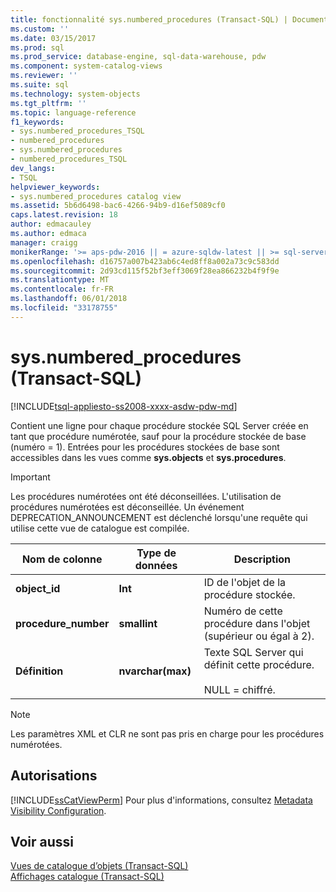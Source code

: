 ```yaml
---
title: fonctionnalité sys.numbered_procedures (Transact-SQL) | Documents Microsoft
ms.custom: ''
ms.date: 03/15/2017
ms.prod: sql
ms.prod_service: database-engine, sql-data-warehouse, pdw
ms.component: system-catalog-views
ms.reviewer: ''
ms.suite: sql
ms.technology: system-objects
ms.tgt_pltfrm: ''
ms.topic: language-reference
f1_keywords:
- sys.numbered_procedures_TSQL
- numbered_procedures
- sys.numbered_procedures
- numbered_procedures_TSQL
dev_langs:
- TSQL
helpviewer_keywords:
- sys.numbered_procedures catalog view
ms.assetid: 5b6d6498-bac6-4266-94b9-d16ef5089cf0
caps.latest.revision: 18
author: edmacauley
ms.author: edmaca
manager: craigg
monikerRange: '>= aps-pdw-2016 || = azure-sqldw-latest || >= sql-server-2016 || = sqlallproducts-allversions'
ms.openlocfilehash: d16757a007b423ab6c4ed8ff8a002a73c9c583dd
ms.sourcegitcommit: 2d93cd115f52bf3eff3069f28ea866232b4f9f9e
ms.translationtype: MT
ms.contentlocale: fr-FR
ms.lasthandoff: 06/01/2018
ms.locfileid: "33178755"
---
```

# <a name="sysnumberedprocedures-transact-sql"></a>sys.numbered_procedures (Transact-SQL)
[!INCLUDE[tsql-appliesto-ss2008-xxxx-asdw-pdw-md](../../includes/tsql-appliesto-ss2008-xxxx-asdw-pdw-md.md)]

  Contient une ligne pour chaque procédure stockée SQL Server créée en tant que procédure numérotée, sauf pour la procédure stockée de base (numéro = 1). Entrées pour les procédures stockées de base sont accessibles dans les vues comme **sys.objects** et **sys.procedures**.  
  
> [!IMPORTANT]  
>  Les procédures numérotées ont été déconseillées. L'utilisation de procédures numérotées est déconseillée. Un événement DEPRECATION_ANNOUNCEMENT est déclenché lorsqu'une requête qui utilise cette vue de catalogue est compilée.  
  
|Nom de colonne|Type de données|Description|  
|-----------------|---------------|-----------------|  
|**object_id**|**Int**|ID de l'objet de la procédure stockée.|  
|**procedure_number**|**smallint**|Numéro de cette procédure dans l'objet (supérieur ou égal à 2).|  
|**Définition**|**nvarchar(max)**|Texte SQL Server qui définit cette procédure.<br /><br /> NULL = chiffré.|  
  
> [!NOTE]  
>  Les paramètres XML et CLR ne sont pas pris en charge pour les procédures numérotées.  
  
## <a name="permissions"></a>Autorisations  
 [!INCLUDE[ssCatViewPerm](../../includes/sscatviewperm-md.md)] Pour plus d'informations, consultez [Metadata Visibility Configuration](../../relational-databases/security/metadata-visibility-configuration.md).  
  
## <a name="see-also"></a>Voir aussi  
 [Vues de catalogue d’objets &#40;Transact-SQL&#41;](../../relational-databases/system-catalog-views/object-catalog-views-transact-sql.md)   
 [Affichages catalogue &#40;Transact-SQL&#41;](../../relational-databases/system-catalog-views/catalog-views-transact-sql.md)  
  
  
